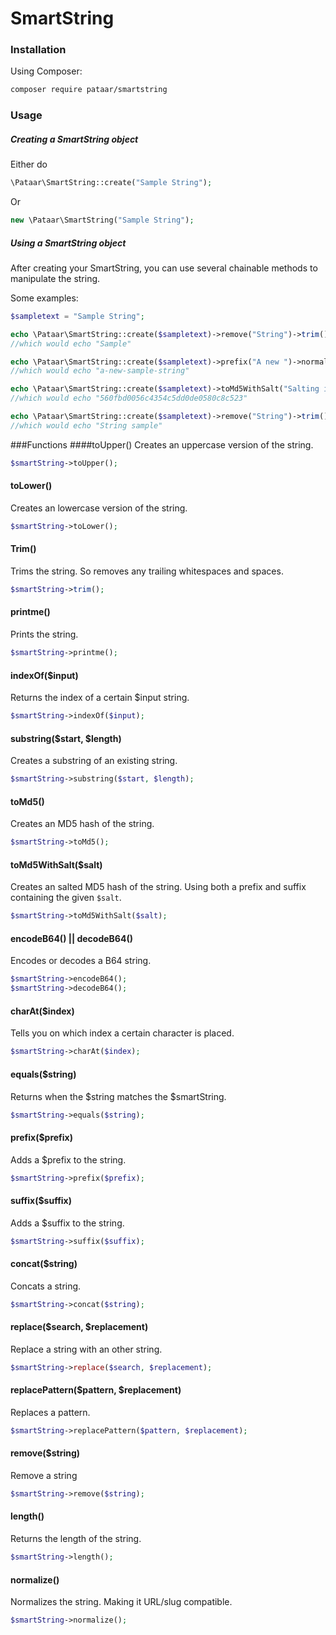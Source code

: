 SmartString
===========
### Installation
Using Composer:
```sh
composer require pataar/smartstring
```
### Usage
##### Creating a SmartString object
Either do 
```php
\Pataar\SmartString::create("Sample String");
```
Or 
```php
new \Pataar\SmartString("Sample String");
```

##### Using a SmartString object
After creating your SmartString, you can use several chainable methods to manipulate the string.

Some examples:
```php
$sampletext = "Sample String";

echo \Pataar\SmartString::create($sampletext)->remove("String")->trim();
//which would echo "Sample"

echo \Pataar\SmartString::create($sampletext)->prefix("A new ")->normalize();
//which would echo "a-new-sample-string"

echo \Pataar\SmartString::create($sampletext)->toMd5WithSalt("Salting is good");
//which would echo "560fbd0056c4354c5dd0de0580c8c523"

echo \Pataar\SmartString::create($sampletext)->remove("String")->trim()->toLower()->prefix("String ");
//which would echo "String sample"
```

###Functions
####toUpper()
Creates an uppercase version of the string.

```php
$smartString->toUpper();
```
#### toLower()
Creates an lowercase version of the string.

```php
$smartString->toLower();
```

#### Trim()
Trims the string. So removes any trailing whitespaces and spaces.

```php
$smartString->trim();
```
#### printme()
Prints the string.

```php
$smartString->printme();
```
#### indexOf($input)
Returns the index of a certain $input string.

```php
$smartString->indexOf($input);
```
#### substring($start, $length)
Creates a substring of an existing string.

```php
$smartString->substring($start, $length);
```
#### toMd5()
Creates an MD5 hash of the string.

```php
$smartString->toMd5();
```
#### toMd5WithSalt($salt)
Creates an salted MD5 hash of the string. Using both a prefix and suffix containing the given `$salt`.

```php
$smartString->toMd5WithSalt($salt);
```
#### encodeB64() || decodeB64()
Encodes or decodes a B64 string.

```php
$smartString->encodeB64();
$smartString->decodeB64();
```
#### charAt($index)
Tells you on which index a certain character is placed.
```php
$smartString->charAt($index);
```

#### equals($string)
Returns when the $string matches the $smartString.
```php
$smartString->equals($string);
```

#### prefix($prefix)
Adds a $prefix to the string.
```php
$smartString->prefix($prefix);
```

#### suffix($suffix)
Adds a $suffix to the string.
```php
$smartString->suffix($suffix);
```

#### concat($string)
Concats a string.
```php
$smartString->concat($string);
```

#### replace($search, $replacement)
Replace a string with an other string.
```php
$smartString->replace($search, $replacement);
```

#### replacePattern($pattern, $replacement)
Replaces a pattern.
```php
$smartString->replacePattern($pattern, $replacement);
```

#### remove($string)
Remove a string
```php
$smartString->remove($string);
```

#### length()
Returns the length of the string.
```php
$smartString->length();
```

#### normalize()
Normalizes the string. Making it URL/slug compatible.
```php
$smartString->normalize();
```

